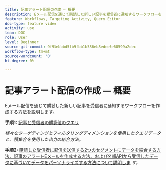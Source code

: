 ```yaml
---
title: 記事アラート配信の作成 — 概要
description: Eメール配信を通じて購読した新しい記事を受信者に通知するワークフローを作成する方法を説明します。
feature: Workflows, Targeting Activity, Query Editor
doc-type: feature video
activity: use
team: DOC
role: User
level: Beginner
source-git-commit: 9f95ebbbd5fb9fbb1b586eb8edee6e68599a2dec
workflow-type: tm+mt
source-wordcount: '0'
ht-degree: 0%

---
```


# 記事アラート配信の作成 — 概要

Eメール配信を通じて購読した新しい記事を受信者に通知するワークフローを作成する方法を説明します。

**手順1:** [記事と受信者の購読値のクエリ](/help/tutorial-use-soap-apis/query-articles-and-recipient-subscription-values.md)

*様々なターゲティングとフィルタリングディメンションを使用したクエリデータと、積集合を使用した出力の結合方法。*

**手順2:** [購読した受信者に配信を送信する2つのセグメントにデータを結合する方法、記事のアラートEメールを作成する方法、および外部APIから受信したデータに基づいてデータをパーソナライズする方法について説明しま](/help/tutorial-use-soap-apis/send-delivery-to-subscribed-recipients.md)
*す。*

